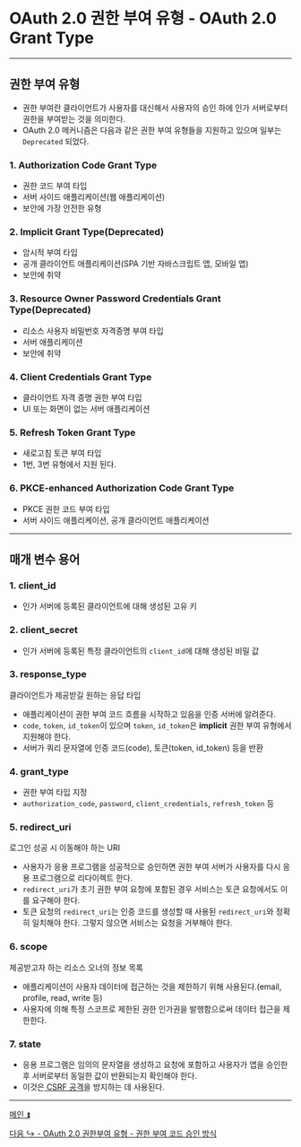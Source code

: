 # OAuth 2.0 권한 부여 유형 - OAuth 2.0 Grant Type

---

## 권한 부여 유형

- 권한 부여란 클라이언트가 사용자를 대신해서 사용자의 승인 하에 인가 서버로부터 권한을 부여받는 것을 의미한다.
- OAuth 2.0 메커니즘은 다음과 같은 권한 부여 유형들을 지원하고 있으며 일부는 `Deprecated` 되었다.

### 1. Authorization Code Grant Type
   - 권한 코드 부여 타입
   - 서버 사이드 애플리케이션(웹 애플리케이션)
   - 보안에 가장 안전한 유형
### 2. Implicit Grant Type(Deprecated)
   - 암시적 부여 타입
   - 공개 클라이언트 애플리케이션(SPA 기반 자바스크립트 앱, 모바일 앱)
   - 보안에 취약
### 3. Resource Owner Password Credentials Grant Type(Deprecated)
   - 리소스 사용자 비밀번호 자격증명 부여 타입
   - 서버 애플리케이션
   - 보안에 취약
### 4. Client Credentials Grant Type
   - 클라이언트 자격 증명 권한 부여 타입
   - UI 또는 화면이 없는 서버 애플리케이션
### 5. Refresh Token Grant Type
   - 새로고침 토큰 부여 타입
   - 1번, 3번 유형에서 지원 된다.
### 6. PKCE-enhanced Authorization Code Grant Type
   - PKCE 권한 코드 부여 타입
   - 서버 사이드 애플리케이션, 공개 클라이언트 애플리케이션

---

## 매개 변수 용어

### 1. client_id
- 인가 서버에 등록된 클라이언트에 대해 생성된 고유 키

### 2. client_secret
- 인가 서버에 등록된 특정 클라이언트의 `client_id`에 대해 생성된 비밀 값 

### 3. response_type
클라이언트가 제공받길 원하는 응답 타입
- 애플리케이션이 권한 부여 코드 흐름을 시작하고 있음을 인증 서버에 알려준다.
- `code`, `token`, `id_token`이 있으며 `token`, `id_token`은 **implicit** 권한 부여 유형에서 지원해야 한다.
- 서버가 쿼리 문자열에 인증 코드(code), 토큰(token, id_token) 등을 반환

### 4. grant_type
- 권한 부여 타입 지정
- `authorization_code`, `password`, `client_credentials`, `refresh_token` 등

### 5. redirect_uri
로그인 성공 시 이동해야 하는 URI
- 사용자가 응용 프로그램을 성공적으로 승인하면 권한 부여 서버가 사용자를 다시 응용 프로그램으로 리다이렉트 한다.
- `redirect_uri`가 초기 권한 부여 요청에 포함된 경우 서비스는 토큰 요청에서도 이를 요구해야 한다.
- 토큰 요청의 `redirect_uri`는 인증 코드를 생성할 때 사용된 `redirect_uri`와 정확히 일치해야 한다. 그렇지 않으면 서비스는 요청을 거부해야 한다.

### 6. scope
제공받고자 하는 리소스 오너의 정보 목록
- 애플리케이션이 사용자 데이터에 접근하는 것을 제한하기 위해 사용된다.(email, profile, read, write 등)
- 사용자에 의해 특정 스코프로 제한된 권한 인가권을 발행함으로써 데이터 접근을 제한한다.

### 7. state
- 응용 프로그램은 임의의 문자열을 생성하고 요청에 포함하고 사용자가 앱을 승인한 후 서버로부터 동일한 값이 반환되는지 확인해야 한다.
- 이것은[ CSRF 공격](https://github.com/genesis12345678/TIL/blob/main/Spring/security/security/Cors_Csrf/Csrf.md)을 방지하는 데 사용된다.

---

[메인 ⏫](https://github.com/genesis12345678/TIL/blob/main/Spring/security/oauth/main.md)

[다음 ↪️ - OAuth 2.0 권한부여 유형 - 권한 부여 코드 승인 방식](https://github.com/genesis12345678/TIL/blob/main/Spring/security/oauth/%EA%B6%8C%ED%95%9C%EB%B6%80%EC%97%AC/Authorization.md)